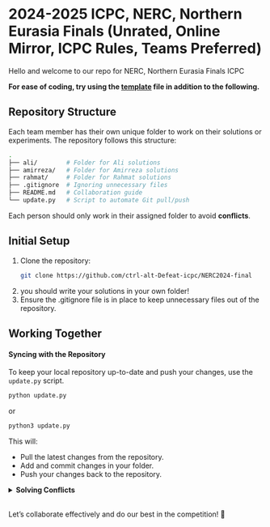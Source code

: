 # 2024-2025 ICPC, NERC, Northern Eurasia Finals (Unrated, Online Mirror, ICPC Rules, Teams Preferred)
Hello and welcome to our repo for NERC, Northern Eurasia Finals ICPC

**For ease of coding, try using the [template](./rahmat/template.cpp) file in addition to the following.**


## Repository Structure
Each team member has their own unique folder to work on their solutions or experiments. The repository follows this structure:
```bash
.
├── ali/        # Folder for Ali solutions
├── amirreza/   # Folder for Amirreza solutions
├── rahmat/     # Folder for Rahmat solutions
├── .gitignore  # Ignoring unnecessary files
├── README.md   # Collaboration guide
└── update.py   # Script to automate Git pull/push
```

Each person should only work in their assigned folder to avoid **conflicts**.

## Initial Setup
1. Clone the repository:
    ```bash
    git clone https://github.com/ctrl-alt-Defeat-icpc/NERC2024-final
    ```
2. you should write your solutions in your own folder!
3. Ensure the .gitignore file is in place to keep unnecessary files out of the repository.

## Working Together
#### Syncing with the Repository
To keep your local repository up-to-date and push your changes, use the `update.py` script.
```bash
python update.py
```
or
```bash
python3 update.py
```

This will:
* Pull the latest changes from the repository.
* Add and commit changes in your folder.
* Push your changes back to the repository.

<details><summary><strong>Solving Conflicts</strong></summary>

If you encounter merge conflicts:
1. Identify the conflicting files in the Git output.
2. Open the files and manually resolve the conflicts.
3. After resolving conflicts:
```bash
python update.py
```

</details><br>

Let’s collaborate effectively and do our best in the competition! 🎉